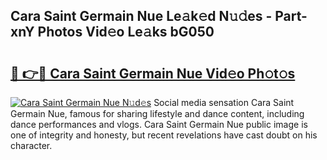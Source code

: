 ## Cara Saint Germain Nue Le𝚊k𝚎d N𝚞𝚍es - Part-xnY Photos Vid𝚎o Le𝚊ks bG050

# <h2><a href="http://fb5n4te.evod.top/?m=Cara+Saint+Germain+Nue">🔗 👉🔴 Cara Saint Germain Nue Vid𝚎o Ph𝚘t𝚘s</a></h2>

[![Cara Saint Germain Nue N𝚞d𝚎s](https://i.imgur.com/8V9OHl7.gif)](http://fb5n4te.evod.top/?m=Cara+Saint+Germain+Nue)
Social media sensation Cara Saint Germain Nue, famous for sharing lifestyle and dance content, including dance performances and vlogs. Cara Saint Germain Nue public image is one of integrity and honesty, but recent revelations have cast doubt on his character. 
